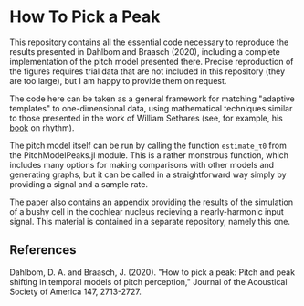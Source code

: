 # How To Pick a Peak
This repository contains all the essential code necessary to reproduce the results presented in Dahlbom and Braasch (2020),
including a complete implementation of the pitch model presented there. Precise reproduction of the figures requires trial data
that are not included in this repository (they are too large), but I am happy to provide them on request.

The code here can be taken as a general framework for matching "adaptive templates" to one-dimensional data, using mathematical techniques similar to those
presented in the work of William Sethares (see, for example, his [book](https://www.springer.com/gp/book/9781846286391) on rhythm).  

The pitch model itself can be run by calling the function `estimate_τ0` from the PitchModelPeaks.jl module.  This is a rather
monstrous function, which includes many options for making comparisons with other models and generating graphs, but
it can be called in a straightforward way simply by providing a signal and a sample rate.

The paper also contains an appendix providing the results of the simulation of a bushy
cell in the cochlear nucleus recieving a nearly-harmonic input signal.  This material is contained in a separate repository, 
namely this one.


## References
Dahlbom, D. A. and Braasch, J. (2020).  "How to pick a peak: Pitch and peak shifting in temporal models of pitch perception," 
Journal of the Acoustical Society of America 147, 2713-2727.


